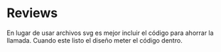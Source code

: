 # Reviews
En lugar de usar archivos svg es mejor incluir el código para ahorrar la llamada. Cuando este listo el diseño meter el código dentro.